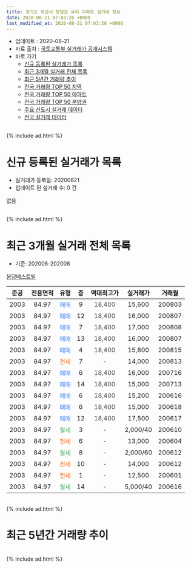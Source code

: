 ```yaml
---
title: 경기도 화성시 봉담읍 유리 아파트 실거래 정보
date: 2020-08-21 07:03:26 +0900
last_modified_at: 2020-08-21 07:03:26 +0900
---
```


* 업데이트 : 2020-08-21
* 자료 출처 : [국토교통부 실거래가 공개시스템](http://rt.molit.go.kr)
* 바로 가기
    * [신규 등록된 실거래가 목록](#신규-등록된-실거래가-목록)
    * [최근 3개월 실거래 전체 목록](#최근-3개월-실거래-전체-목록)
    * [최근 5년간 거래량 추이](#최근-5년간-거래량-추이)
    * [전국 거래량 TOP 50 지역](https://inasie.github.io/apt-trade-info/최근-3개월-전국에서-가장-거래가-많이-발생한-지역)
    * [전국 거래량 TOP 50 아파트](https://inasie.github.io/apt-trade-info/최근-3개월-전국에서-가장-거래가-많이-발생한-아파트)
    * [전국 거래량 TOP 50 분양권](https://inasie.github.io/apt-trade-info/최근-3개월-전국에서-가장-거래가-많이-발생한-분양권)
    * [주요 신도시 실거래 데이터](https://inasie.github.io/apt-trade-info/주요-신도시)
    * [전국 실거래 데이터](https://inasie.github.io/apt-trade-info/전국)
<br>
{% include ad.html %}
<br>

# 신규 등록된 실거래가 목록
* 실거래가 등록일: 20200821
* 업데이트 된 실거래 수: 0 건

없음

<br>
{% include ad.html %}
<br>

# 최근 3개월 실거래 전체 목록
* 기준: 202006-202008


[봉담베스트빌](https://search.naver.com/search.naver?query=%EA%B2%BD%EA%B8%B0%EB%8F%84+%ED%99%94%EC%84%B1%EC%8B%9C+%EB%B4%89%EB%8B%B4%EC%9D%8D+%EC%9C%A0%EB%A6%AC+%EB%B4%89%EB%8B%B4%EB%B2%A0%EC%8A%A4%ED%8A%B8%EB%B9%8C)

|준공|전용면적|유형|층|역대최고가|실거래가|거래월|
|:---:|:---:|:---:|:---:|:---:|:---:|:---:|
|2003|84.97|<span style="color:#4285f3">매매</span>|9|<span style="color:#444444">18,400</span>|15,600|200803|
|2003|84.97|<span style="color:#4285f3">매매</span>|12|<span style="color:#444444">18,400</span>|16,000|200807|
|2003|84.97|<span style="color:#4285f3">매매</span>|7|<span style="color:#444444">18,400</span>|17,000|200808|
|2003|84.97|<span style="color:#4285f3">매매</span>|13|<span style="color:#444444">18,400</span>|16,000|200807|
|2003|84.97|<span style="color:#4285f3">매매</span>|4|<span style="color:#444444">18,400</span>|15,800|200815|
|2003|84.97|<span style="color:#ff5a00">전세</span>|7|<span style="color:#444444">-</span>|14,000|200813|
|2003|84.97|<span style="color:#4285f3">매매</span>|6|<span style="color:#444444">18,400</span>|16,000|200716|
|2003|84.97|<span style="color:#4285f3">매매</span>|14|<span style="color:#444444">18,400</span>|15,000|200713|
|2003|84.97|<span style="color:#4285f3">매매</span>|6|<span style="color:#444444">18,400</span>|15,200|200616|
|2003|84.97|<span style="color:#4285f3">매매</span>|6|<span style="color:#444444">18,400</span>|15,000|200618|
|2003|84.97|<span style="color:#4285f3">매매</span>|12|<span style="color:#444444">18,400</span>|17,500|200617|
|2003|84.97|<span style="color:#34a853">월세</span>|3|<span style="color:#444444">-</span>|2,000/40|200610|
|2003|84.97|<span style="color:#ff5a00">전세</span>|6|<span style="color:#444444">-</span>|13,000|200604|
|2003|84.97|<span style="color:#34a853">월세</span>|8|<span style="color:#444444">-</span>|2,000/60|200612|
|2003|84.97|<span style="color:#ff5a00">전세</span>|10|<span style="color:#444444">-</span>|14,000|200612|
|2003|84.97|<span style="color:#ff5a00">전세</span>|1|<span style="color:#444444">-</span>|12,500|200601|
|2003|84.97|<span style="color:#34a853">월세</span>|14|<span style="color:#444444">-</span>|5,000/40|200616|


<br>
{% include ad.html %}
<br>

# 최근 5년간 거래량 추이


<div style="width:100%;">
    <canvas id="deal_progress" height="200"></canvas>
</div>

<script>
new Chart(document.getElementById("deal_progress"), {
    type: 'line',
    data: {
        labels: ['201508','201509','201510','201511','201512','201601','201602','201603','201604','201605','201606','201607','201608','201609','201610','201611','201612','201701','201702','201703','201704','201705','201706','201707','201708','201709','201710','201711','201712','201801','201802','201803','201804','201805','201806','201807','201808','201809','201810','201811','201812','201901','201902','201903','201904','201905','201906','201907','201908','201909','201910','201911','201912','202001','202002','202003','202004','202005','202006','202007','202008'],
        datasets: [{
            label: '매매',
            pointRadius: 1,
            data: [4, 7, 4, 3, 3, 3, 1, 4, 2, 2, 2, 4, 3, 4, 3, 2, 6, 0, 1, 3, 1, 1, 1, 2, 2, 2, 1, 4, 2, 0, 2, 5, 2, 2, 3, 0, 2, 2, 2, 0, 0, 0, 0, 1, 0, 0, 2, 0, 0, 1, 0, 2, 3, 2, 2, 1, 2, 2, 3, 2, 5],
            borderColor: "rgba(255, 201, 14, 1)",
            backgroundColor: "rgba(255, 201, 14, 0.5)",
            fill: false,
            lineTension: 0
        },{
            label: '전월세',
            pointRadius: 1,
            data: [0, 2, 2, 3, 5, 1, 1, 3, 2, 1, 0, 1, 1, 1, 3, 5, 5, 2, 1, 0, 1, 1, 1, 0, 0, 1, 0, 1, 7, 6, 0, 1, 1, 3, 1, 1, 2, 1, 2, 1, 3, 1, 1, 2, 1, 0, 1, 1, 0, 0, 0, 0, 3, 0, 5, 0, 1, 0, 6, 0, 1],
            borderColor: "rgba(0, 141, 185, 1)",
            backgroundColor: "rgba(0, 141, 185, 0.5)",
            fill: false,
            lineTension: 0
        }
        ]
    },
    options: {
        responsive: true,
        title: {
            display: false
        },
        tooltips: {
            mode: 'index',
            intersect: false
        },
        hover: {
            mode: 'nearest',
            intersect: true
        },
        scales: {
            xAxes: [{
                display: true,
                scaleLabel: {
                    display: true,
                    labelString: '년/월'
                }
            }],
            yAxes: [{
                display: true,
                ticks: {
                    suggestedMin: 0,
                },
                scaleLabel: {
                    display: true,
                    labelString: '실거래 수'
                }
            }]
        }
    }
});

</script>


<br>
{% include ad.html %}
<br>

